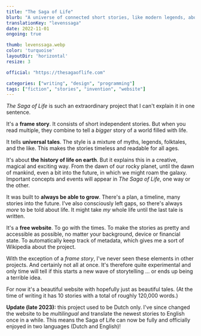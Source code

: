 ```yaml
---
title: "The Saga of Life"
blurb: "A universe of connected short stories, like modern legends, about the origin of life."
translationKey: "levenssaga"
date: 2022-11-01
ongoing: true

thumb: levenssaga.webp
color: 'turquoise'
layoutDir: 'horizontal'
resize: 3

official: "https://thesagaoflife.com"

categories: ["writing", "design", "programming"]
tags: ["fiction", "stories", "invention", "website"]
---
```


_The Saga of Life_ is such an extraordinary project that I can't explain it in one sentence. 

It's a **frame story**. It consists of short independent stories. But when you read multiple, they combine to tell a _bigger_ story of a world filled with life.

It tells **universal tales**. The style is a mixture of myths, legends, folktales, and the like. This makes the stories timeless and readable for all ages.

It's about **the history of life on earth**. But it explains this in a creative, magical and exciting way. From the dawn of our rocky planet, until the dawn of mankind, even a bit into the future, in which we might roam the galaxy. Important concepts and events will appear in _The Saga of Life_, one way or the other.

It was built to **always be able to grow**. There's a plan, a timeline, many stories into the future. I've also consciously left gaps, so there's always _more_ to be told about life. It might take _my_ whole life until the last tale is written.

It's a **free website**. To go with the times. To make the stories as pretty and accessible as possible, no matter your background, device or financial state. To automatically keep track of metadata, which gives me a sort of Wikipedia about the project.

With the exception of a _frame story_, I've never seen these elements in other projects. And certainly not all at once. It's therefore quite experimental and only time will tell if this starts a new wave of storytelling ... or ends up being a terrible idea.

For now it's a beautiful website with hopefully just as beautiful tales. (At the time of writing it has 10 stories with a total of roughly 120,000 words.)

**Update (late 2023):** this project used to be Dutch only. I've since changed the website to be _multilingual_ and translate the newest stories to English once in a while. This means the Saga of Life can now be fully and officially enjoyed in two languages (Dutch and English)!